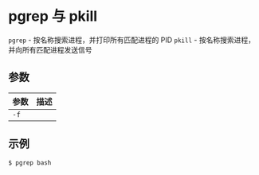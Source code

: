 # pgrep 与 pkill

`pgrep` - 按名称搜索进程，并打印所有匹配进程的 PID
`pkill` - 按名称搜索进程，并向所有匹配进程发送信号

## 参数

| 参数 | 描述 |
| --- | --- |
| `-f` | |

## 示例

```sh
$ pgrep bash
```

